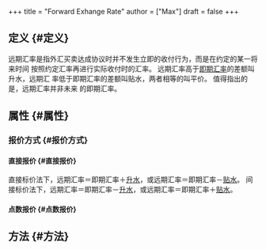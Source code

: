 +++
title = "Forward Exhange Rate"
author = ["Max"]
draft = false
+++

## 定义 {#定义}

远期汇率是指外汇买卖达成协议时并不发生立即的收付行为，而是在约定的某一将来时间
按照约定汇率再进行实际收付时的汇率。 远期汇率高于[即期汇率](20210211200725-spot_exchange_rate.md)的差额叫<a id="org08ad246">升水</a>，远期汇
率低于即期汇率的差额叫<a id="orgec1906d">贴水</a>，两者相等的叫<a id="org0229b71">平价</a>。 值得指出的是，远期汇率并非未来
的即期汇率。


## 属性 {#属性}


### 报价方式 {#报价方式}


#### 直接报价 {#直接报价}

直接标价法下，远期汇率＝即期汇率＋[升水](#org08ad246)，或远期汇率＝即期汇率－[贴水](#orgec1906d)。
间接标价法下，远期汇率＝即期汇率－[升水](#org08ad246)，或远期汇率＝即期汇率＋[贴水](#orgec1906d)。


#### 点数报价 {#点数报价}


## 方法 {#方法}
